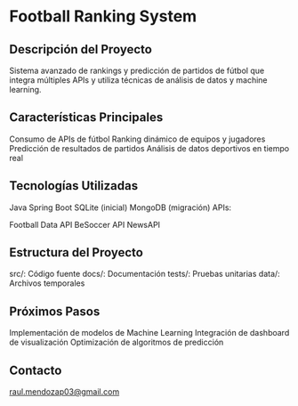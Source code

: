 
# Football Ranking System

## Descripción del Proyecto
Sistema avanzado de rankings y predicción de partidos de fútbol que integra múltiples APIs y utiliza técnicas de análisis de datos y machine learning.

## Características Principales

Consumo de APIs de fútbol
Ranking dinámico de equipos y jugadores
Predicción de resultados de partidos
Análisis de datos deportivos en tiempo real

## Tecnologías Utilizadas

Java
Spring Boot
SQLite (inicial)
MongoDB (migración)
APIs:

Football Data API
BeSoccer API
NewsAPI



## Estructura del Proyecto

src/: Código fuente
docs/: Documentación
tests/: Pruebas unitarias
data/: Archivos temporales

## Próximos Pasos

Implementación de modelos de Machine Learning
Integración de dashboard de visualización
Optimización de algoritmos de predicción


## Contacto
raul.mendozap03@gmail.com

